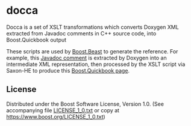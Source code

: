 # docca

Docca is a set of XSLT transformations which converts Doxygen
XML extracted from Javadoc comments in C++ source code, into
Boost.Quickbook output

These scripts are used by
[Boost.Beast](https://github.com/boostorg/beast/)
to generate the reference.
For example, this
[Javadoc comment](https://github.com/boostorg/beast/blob/b7230f12f16fe7a9f7a1ece5be1f607c8552448a/include/boost/beast/core/buffers_cat.hpp#L68])
is extracted by Doxygen into an intermediate XML representation,
then processed by the XSLT script via Saxon-HE to produce this
[Boost.Quickbook page](https://www.boost.org/doc/libs/1_71_0/libs/beast/doc/html/beast/ref/boost__beast__buffers_cat.html).

## License

Distributed under the Boost Software License, Version 1.0.
(See accompanying file [LICENSE_1_0.txt](LICENSE_1_0.txt) or copy at
https://www.boost.org/LICENSE_1_0.txt)
